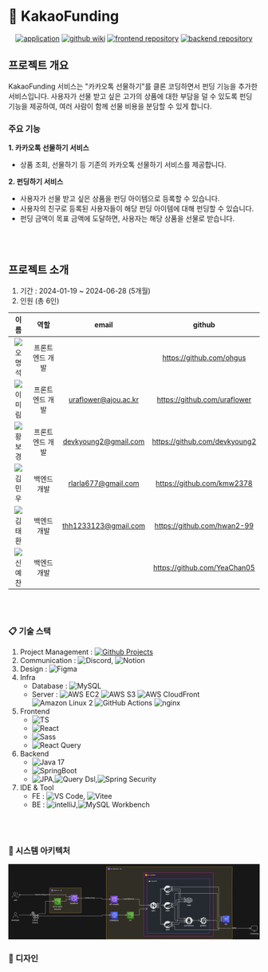 # 🎁 KakaoFunding

<div align="center">
  
[![application](https://img.shields.io/badge/Application-feeb00?style=for-the-badge)](https://www.kakaofunding.kro.kr/)
[![github wiki](https://img.shields.io/badge/github_wiki-010409?style=for-the-badge)](https://github.com/KakaoFunding/.github/wiki)
[![frontend repository](https://img.shields.io/badge/FE_Repo-61DAFB?style=for-the-badge)](https://github.com/KakaoFunding/front-end)
[![backend repository](https://img.shields.io/badge/BE_Repo-6DB33F?style=for-the-badge)](https://github.com/KakaoFunding/back-end)
</div>

## 프로젝트 개요

KakaoFunding 서비스는 "카카오톡 선물하기"를 클론 코딩하면서 펀딩 기능을 추가한 서비스입니다. 
사용자가 선물 받고 싶은 고가의 상품에 대한 부담을 덜 수 있도록 펀딩 기능을 제공하여, 여러 사람이 함께 선물 비용을 분담할 수 있게 합니다. 


### 주요 기능

**1. 카카오톡 선물하기 서비스**
  - 상품 조회, 선물하기 등 기존의 카카오톡 선물하기 서비스를 제공합니다.
    
**2. 펀딩하기 서비스**
  - 사용자가 선물 받고 싶은 상품을 펀딩 아이템으로 등록할 수 있습니다.
  - 사용자의 친구로 등록된 사용자들이 해당 펀딩 아이템에 대해 펀딩할 수 있습니다.
  - 펀딩 금액이 목표 금액에 도달하면, 사용자는 해당 상품을 선물로 받습니다.

<br/><br/>

## 프로젝트 소개
1. 기간 : 2024-01-19 ~ 2024-06-28 (5개월)
2. 인원 (총 6인)

  |이름|역할|email|github|
  |:---:|:---:|:---:|:---:|
  |<img src="https://github.com/ohgus.png" width="100"/><br/>오명석|프론트엔드 개발||https://github.com/ohgus|
  |<img src="https://github.com/uraflower.png" width="100"/><br/>이미림|프론트엔드 개발|uraflower@ajou.ac.kr|https://github.com/uraflower|
  |<img src="https://github.com/devkyoung2.png" width="100"/><br/>황보경|프론트엔드 개발|devkyoung2@gmail.com|https://github.com/devkyoung2|
  |<img src="https://github.com/kmw2378.png" width="100"/><br/>김민우|백엔드 개발|rlarla677@gmail.com|https://github.com/kmw2378|
  |<img src="https://github.com/hwan2-99.png" width="100"/><br/>김태환|백엔드 개발|thh1233123@gmail.com|https://github.com/hwan2-99|
  |<img src="https://github.com/YeaChan05.png" width="100"/><br/>신예찬|백엔드 개발||https://github.com/YeaChan05|

<br/><br/>

### 📋 기술 스택

1. Project Management : [![Github Projects](https://img.shields.io/badge/Github_Projects-181717?logo=github)](https://github.com/orgs/KakaoFunding/projects/4)
2. Communication : ![Discord](https://img.shields.io/badge/Discord-5865F2?logo=discord&logoColor=white), ![Notion](https://img.shields.io/badge/Notion-000000?logo=notion&logoColor=white)
3. Design : ![Figma](https://img.shields.io/badge/Figma-F24E1E?logo=figma&logoColor=white)
4. Infra
   - Database :
     ![MySQL](https://img.shields.io/badge/MySQL-8.0.22-3178C6?logo=mysql&logoColor=white)
   - Server :
     ![AWS EC2](https://img.shields.io/badge/AWS_EC2-FF9900?logo=amazonec2&logoColor=white)
     ![AWS S3](https://img.shields.io/badge/AWS_S3-569A31?logo=amazons3&logoColor=white)
     ![AWS CloudFront](https://img.shields.io/badge/AWS_CloudFront-8C4FFF)
     ![Amazon Linux 2](https://img.shields.io/badge/Amazon_Linux_2-FF9900)
     ![GitHub Actions](https://img.shields.io/badge/Github_Actions-2088FF?logo=githubactions&logoColor=white)
     ![nginx](https://img.shields.io/badge/nginx-009639?logo=nginx&logoColor=white)
5. Frontend
   - ![TS](https://img.shields.io/badge/Typescript-5.3.3-3178C6?logo=typescript)
   - ![React](https://img.shields.io/badge/React-18.2.0-61DAFB?logo=react)
   - ![Sass](https://img.shields.io/badge/Sass-1.71.0-cc6699?logo=sass)
   - ![React Query](https://img.shields.io/badge/ReactQuery-5.32.1-FF4154?logo=reactquery)
6. Backend
   - ![Java 17](https://img.shields.io/badge/java_17-4e7896?logo=java)
   - ![SpringBoot](https://img.shields.io/badge/SpringBoot-3.2.2-6DB33F?logo=springboot)
   - ![JPA](https://img.shields.io/badge/JPA-5c666c),![Query Dsl](https://img.shields.io/badge/Query_Dsl-0089cf),![Spring Security](https://img.shields.io/badge/Spring_Security-6DB33F?logo=springsecurity&logoColor=white)
7. IDE & Tool
    - FE : ![VS Code](https://img.shields.io/badge/VS_Code-007ACC?logo=visualstudiocode), ![Vitee](https://img.shields.io/badge/Vite-646CFF?logo=Vite&logoColor=white)
    - BE : ![intelliJ](https://img.shields.io/badge/intelliJ-000000?logo=intelliJidea),![MySQL Workbench](https://img.shields.io/badge/MySQL_Workbench-3178C6?logo=mysql&logoColor=white)

<br/><br/>

### 🧱 시스템 아키텍처

![System Architecture](../assets/system_architecture.png)

### 🎨 디자인



